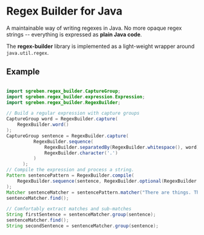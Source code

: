 # Regex Builder for Java

A maintainable way of writing regexes in Java. No more opaque regex strings -- everything is expressed as **plain Java code**.

The **regex-builder** library is implemented as a light-weight wrapper around `java.util.regex`.

## Example

```java

import sgreben.regex_builder.CaptureGroup;
import sgreben.regex_builder.expression.Expression;
import sgreben.regex_builder.RegexBuilder;

// Build a regular expression with capture groups
CaptureGroup word = RegexBuilder.capture(
    RegexBuilder.word()
);
CaptureGroup sentence = RegexBuilder.capture(
          RegexBuilder.sequence(
              RegexBuilder.separatedBy(RegexBuilder.whitespace(), word),
              RegexBuilder.character('.')
          )
      );
// Compile the expression and process a string.
Pattern sentencePattern = RegexBuilder.compile(
    RegexBuilder.sequence(sentence, RegexBuilder.optional(RegexBuilder.whitespace()))
);
Matcher sentenceMatcher = sentencePattern.matcher("There are things. Things have properties.");
sentenceMatcher.find();

// Comfortably extract matches and sub-matches
String firstSentence = sentenceMatcher.group(sentence);
sentenceMatcher.find();
String secondSentence = sentenceMatcher.group(sentence);
```